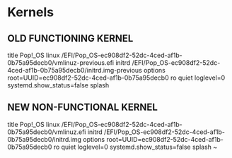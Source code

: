 # Kernels

## OLD FUNCTIONING KERNEL

title Pop!_OS
linux /EFI/Pop_OS-ec908df2-52dc-4ced-af1b-0b75a95decb0/vmlinuz-previous.efi
initrd /EFI/Pop_OS-ec908df2-52dc-4ced-af1b-0b75a95decb0/initrd.img-previous
options root=UUID=ec908df2-52dc-4ced-af1b-0b75a95decb0 ro quiet loglevel=0 systemd.show_status=false splash


## NEW NON-FUNCTIONAL KERNEL

title Pop!_OS
linux /EFI/Pop_OS-ec908df2-52dc-4ced-af1b-0b75a95decb0/vmlinuz.efi
initrd /EFI/Pop_OS-ec908df2-52dc-4ced-af1b-0b75a95decb0/initrd.img
options root=UUID=ec908df2-52dc-4ced-af1b-0b75a95decb0 ro quiet loglevel=0 systemd.show_status=false splash
~                                                                                                                     